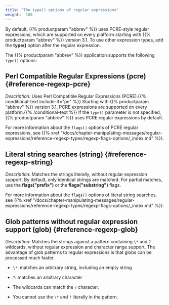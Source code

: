```yaml
---
title: "The type() options of regular expressions"
weight:  100
---
```

<!-- DISCLAIMER: This file is based on the syslog-ng Open Source Edition documentation https://github.com/balabit/syslog-ng-ose-guides/commit/2f4a52ee61d1ea9ad27cb4f3168b95408fddfdf2 and is used under the terms of The syslog-ng Open Source Edition Documentation License. The file has been modified by Axoflow. -->

By default, {{% productparam "abbrev" %}} uses PCRE-style regular expressions, which are supported on every platform starting with {{% productparam "abbrev" %}} version 3.1. To use other expression types, add the **type()** option after the regular expression.

The {{% productparam "abbrev" %}} application supports the following `type()` options:


## Perl Compatible Regular Expressions (pcre) {#reference-regexp-pcre}

*Description:* Uses Perl Compatible Regular Expressions (PCRE).{{% conditional-text include-if="pe" %}} Starting with {{% productparam "abbrev" %}} version 3.1, PCRE expressions are supported on every platform.{{% /conditional-text %}} If the `type()` parameter is not specified, {{% productparam "abbrev" %}} uses PCRE regular expressions by default.

For more information about the `flags()` options of PCRE regular expressions, see {{% xref "/docs/chapter-manipulating-messages/regular-expressions/reference-regexp-types/regexp-flags-options/_index.md" %}}.



## Literal string searches (string) {#reference-regexp-string}

*Description:* Matches the strings literally, without regular expression support. By default, only identical strings are matched. For partial matches, use the **flags("prefix")** or the **flags("substring")** flags.

For more information about the `flags()` options of literal string searches, see {{% xref "/docs/chapter-manipulating-messages/regular-expressions/reference-regexp-types/regexp-flags-options/_index.md" %}}.



## Glob patterns without regular expression support (glob) {#reference-regexp-glob}

*Description:* Matches the strings against a pattern containing `\*` and `?` wildcards, without regular expression and character range support. The advantage of glob patterns to regular expressions is that globs can be processed much faster.

  - `\*`: matches an arbitrary string, including an empty string

  - `?`: matches an arbitrary character

  - The wildcards can match the `/` character.

  - You cannot use the `\*` and `?` literally in the pattern.

